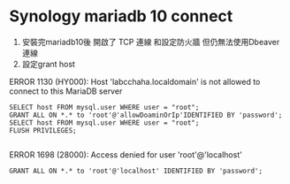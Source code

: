 # Synology mariadb 10 connect
1. 安裝完mariadb10後 開啟了 TCP 連線 和設定防火牆 但仍無法使用Dbeaver 連線
2. 設定grant host

ERROR 1130 (HY000): Host 'labcchaha.localdomain' is not allowed to connect to this MariaDB server

```
SELECT host FROM mysql.user WHERE user = "root";
GRANT ALL ON *.* to 'root'@'allowDoaminOrIp'IDENTIFIED BY 'password';
SELECT host FROM mysql.user WHERE user = "root";
FLUSH PRIVILEGES;


```


ERROR 1698 (28000): Access denied for user 'root'@'localhost'

```
GRANT ALL ON *.* to 'root'@'localhost' IDENTIFIED BY 'password';
```